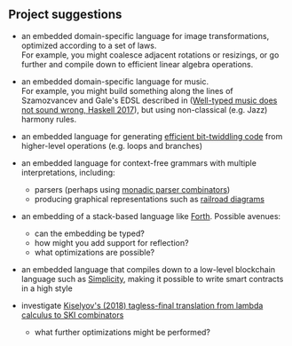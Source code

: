 ## Project suggestions 

* an embedded domain-specific language for image transformations, optimized according to a set of laws.  
  For example, you might coalesce adjacent rotations or resizings, or go further and compile down to efficient linear algebra operations.

* an embedded domain-specific language for music.  
  For example, you might build something along the lines of Szamozvancev and Gale's EDSL described in ([Well-typed music does not sound wrong, Haskell 2017](https://dl.acm.org/citation.cfm?id=3122964)), but using non-classical (e.g. Jazz) harmony rules.

* an embedded language for generating [efficient bit-twiddling code](https://www.cl.cam.ac.uk/~am21/hakmemc.html) from higher-level operations (e.g. loops and branches)

* an embedded language for context-free grammars with multiple interpretations, including:
    - parsers (perhaps using [monadic parser combinators](http://www.cs.nott.ac.uk/~pszgmh/monparsing.pdf))
    - producing graphical representations such as [railroad diagrams](https://en.wikipedia.org/wiki/Syntax_diagram)

* an embedding of a stack-based language like [Forth](https://en.wikipedia.org/wiki/Forth_(programming_language)).  Possible avenues:
    - can the embedding be typed?
    - how might you add support for reflection?
    - what optimizations are possible?

* an embedded language that compiles down to a low-level blockchain language such as [Simplicity](https://blockstream.com/2017/10/30/simplicity/), making it possible to write smart contracts in a high style

* investigate [Kiselyov's (2018) tagless-final translation from lambda calculus to SKI combinators](http://okmij.org/ftp/tagless-final/ski.pdf)
   - what further optimizations might be performed?

